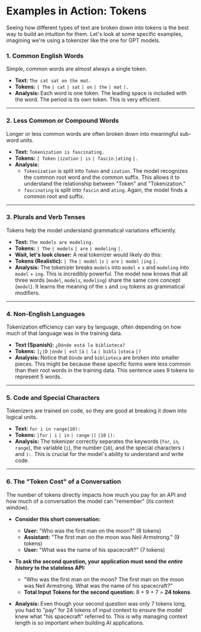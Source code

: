 # Examples in Action: Tokens

Seeing how different types of text are broken down into tokens is the best way to build an intuition for them. Let's look at some specific examples, imagining we're using a tokenizer like the one for GPT models.

### 1. Common English Words
Simple, common words are almost always a single token.

*   **Text:** `The cat sat on the mat.`
*   **Tokens:** `| The` `| cat` `| sat` `| on` `| the` `| mat` `|.`
*   **Analysis:** Each word is one token. The leading space is included with the word. The period is its own token. This is very efficient.

---

### 2. Less Common or Compound Words
Longer or less common words are often broken down into meaningful sub-word units.

*   **Text:** `Tokenization is fascinating.`
*   **Tokens:** `| Token` `|ization` `| is` `| fascin` `|ating` `|.`
*   **Analysis:**
    *   `Tokenization` is split into `Token` and `ization`. The model recognizes the common root word and the common suffix. This allows it to understand the relationship between "Token" and "Tokenization."
    *   `fascinating` is split into `fascin` and `ating`. Again, the model finds a common root and suffix.

---

### 3. Plurals and Verb Tenses
Tokens help the model understand grammatical variations efficiently.

*   **Text:** `The models are modeling.`
*   **Tokens:** `| The` `| models` `| are` `| modeling` `|.`
*   **Wait, let's look closer:** A real tokenizer would likely do this:
*   **Tokens (Realistic):** `| The` `| model` `|s` `| are` `| model` `|ing` `|.`
*   **Analysis:** The tokenizer breaks `models` into `model` + `s` and `modeling` into `model` + `ing`. This is incredibly powerful. The model now knows that all three words (`model`, `models`, `modeling`) share the same core concept (`model`). It learns the meaning of the `s` and `ing` tokens as grammatical modifiers.

---

### 4. Non-English Languages
Tokenization efficiency can vary by language, often depending on how much of that language was in the training data.

*   **Text (Spanish):** `¿Dónde está la biblioteca?`
*   **Tokens:** `|¿|D` `|ónde` `| est` `|á` `| la` `| bibli` `|oteca` `|?`
*   **Analysis:** Notice that `Dónde` and `biblioteca` are broken into smaller pieces. This might be because these specific forms were less common than their root words in the training data. This sentence uses 9 tokens to represent 5 words.

---

### 5. Code and Special Characters
Tokenizers are trained on code, so they are good at breaking it down into logical units.

*   **Text:** `for i in range(10):`
*   **Tokens:** `|for` `| i` `| in` `| range` `|(` `|10` `|):`
*   **Analysis:** The tokenizer correctly separates the keywords (`for`, `in`, `range`), the variable (`i`), the number (`10`), and the special characters `(` and `):`. This is crucial for the model's ability to understand and write code.

---

### 6. The "Token Cost" of a Conversation
The number of tokens directly impacts how much you pay for an API and how much of a conversation the model can "remember" (its context window).

*   **Consider this short conversation:**
    *   **User:** "Who was the first man on the moon?" (8 tokens)
    *   **Assistant:** "The first man on the moon was Neil Armstrong." (9 tokens)
    *   **User:** "What was the name of his spacecraft?" (7 tokens)

*   **To ask the second question, your application must send the *entire history* to the stateless API:**
    *   "Who was the first man on the moon? The first man on the moon was Neil Armstrong. What was the name of his spacecraft?"
    *   **Total Input Tokens for the second question:** 8 + 9 + 7 = **24 tokens**.
*   **Analysis:** Even though your second question was only 7 tokens long, you had to "pay" for 24 tokens of input context to ensure the model knew what "his spacecraft" referred to. This is why managing context length is so important when building AI applications.
